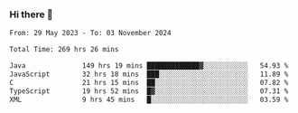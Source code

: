 ### Hi there 👋

<!--START_SECTION:waka-->

```txt
From: 29 May 2023 - To: 03 November 2024

Total Time: 269 hrs 26 mins

Java              149 hrs 19 mins █████████████▓░░░░░░░░░░░   54.93 %
JavaScript        32 hrs 18 mins  ███░░░░░░░░░░░░░░░░░░░░░░   11.89 %
C                 21 hrs 15 mins  ██░░░░░░░░░░░░░░░░░░░░░░░   07.82 %
TypeScript        19 hrs 52 mins  █▓░░░░░░░░░░░░░░░░░░░░░░░   07.31 %
XML               9 hrs 45 mins   █░░░░░░░░░░░░░░░░░░░░░░░░   03.59 %
```

<!--END_SECTION:waka-->
<!--
**the-beef-calculator/the-beef-calculator** is a ✨ _special_ ✨ repository because its `README.md` (this file) appears on your GitHub profile.

Here are some ideas to get you started:

- 🔭 I’m currently working on ...
- 🌱 I’m currently learning ...
- 👯 I’m looking to collaborate on ...
- 🤔 I’m looking for help with ...
- 💬 Ask me about ...
- 📫 How to reach me: ...
- 😄 Pronouns: ...
- ⚡ Fun fact: ...
-->
